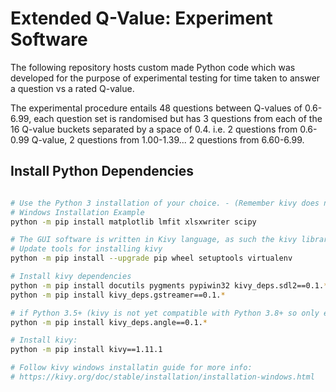 # Extended Q-Value: Experiment Software

The following repository hosts custom made Python code which was developed for the purpose of experimental testing for time taken to answer a question vs a rated Q-value.

The experimental procedure entails 48 questions between Q-values of 0.6-6.99, each question set is randomised but has 3 questions from each of the 16 Q-value buckets separated by a space of 0.4.
i.e. 2 questions from 0.6-0.99 Q-value, 2 questions from 1.00-1.39... 2 questions from 6.60-6.99.

## Install Python Dependencies 

```bash

# Use the Python 3 installation of your choice. - (Remember kivy does not install on Python 3.8+ yet, as of 06/07/2020)
# Windows Installation Example
python -m pip install matplotlib lmfit xlsxwriter scipy

# The GUI software is written in Kivy language, as such the kivy libraries must be installed
# Update tools for installing kivy
python -m pip install --upgrade pip wheel setuptools virtualenv

# Install kivy dependencies
python -m pip install docutils pygments pypiwin32 kivy_deps.sdl2==0.1.* kivy_deps.glew==0.1.*
python -m pip install kivy_deps.gstreamer==0.1.*

# if Python 3.5+ (kivy is not yet compatible with Python 3.8+ so only earlier versions are compatible)
python -m pip install kivy_deps.angle==0.1.*

# Install kivy:
python -m pip install kivy==1.11.1

# Follow kivy windows installatin guide for more info: 
# https://kivy.org/doc/stable/installation/installation-windows.html

```
